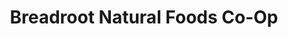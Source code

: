 ---
title: "Breadroot Natural Foods Co-Op"
url: /rapid-city/breadroot-natural-foods-co-op/
shop: Bioladen
---
